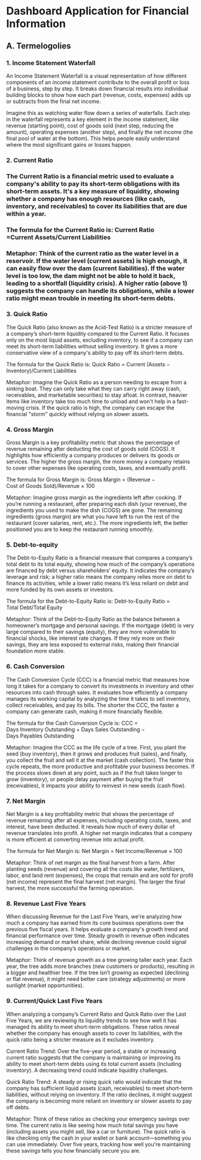 # Dashboard Application for Financial Information

## A. Termelogolies

### 1. Income Statement Waterfall
An Income Statement Waterfall is a visual representation of how different components of an income statement contribute to the overall profit or loss of a business, step by step. It breaks down financial results into individual building blocks to show how each part (revenue, costs, expenses) adds up or subtracts from the final net income.

Imagine this as watching water flow down a series of waterfalls. Each step in the waterfall represents a key element in the income statement, like revenue (starting point), cost of goods sold (next step, reducing the amount), operating expenses (another step), and finally the net income (the final pool of water at the bottom). This helps people easily understand where the most significant gains or losses happen.

### 2. Current Ratio
### The Current Ratio is a financial metric used to evaluate a company's ability to pay its short-term obligations with its short-term assets. It's a key measure of liquidity, showing whether a company has enough resources (like cash, inventory, and receivables) to cover its liabilities that are due within a year.

### The formula for the Current Ratio is: Current Ratio =Current Assets/Current Liabilities


### ​Metaphor: Think of the current ratio as the water level in a reservoir. If the water level (current assets) is high enough, it can easily flow over the dam (current liabilities). If the water level is too low, the dam might not be able to hold it back, leading to a shortfall (liquidity crisis). A higher ratio (above 1) suggests the company can handle its obligations, while a lower ratio might mean trouble in meeting its short-term debts.

### 3. Quick Ratio
The Quick Ratio (also known as the Acid-Test Ratio) is a stricter measure of a company’s short-term liquidity compared to the Current Ratio. It focuses only on the most liquid assets, excluding inventory, to see if a company can meet its short-term liabilities without selling inventory. It gives a more conservative view of a company's ability to pay off its short-term debts.

The formula for the Quick Ratio is: 
Quick Ratio
= Current (Assets − Inventory)/Current Liabilities

 Metaphor: Imagine the Quick Ratio as a person needing to escape from a sinking boat. They can only take what they can carry right away (cash, receivables, and marketable securities) to stay afloat. In contrast, heavier items like inventory take too much time to unload and won't help in a fast-moving crisis. If the quick ratio is high, the company can escape the financial "storm" quickly without relying on slower assets.

 ### 4. Gross Margin
 Gross Margin is a key profitability metric that shows the percentage of revenue remaining after deducting the cost of goods sold (COGS). It highlights how efficiently a company produces or delivers its goods or services. The higher the gross margin, the more money a company retains to cover other expenses like operating costs, taxes, and eventually profit.

The formula for Gross Margin is: 
Gross Margin
= (Revenue − Cost of Goods Sold)/Revenue × 100

Metaphor: Imagine gross margin as the ingredients left after cooking. If you’re running a restaurant, after preparing each dish (your revenue), the ingredients you used to make the dish (COGS) are gone. The remaining ingredients (gross margin) are what you have left to run the rest of the restaurant (cover salaries, rent, etc.). The more ingredients left, the better positioned you are to keep the restaurant running smoothly.

### 5. Debt-to-equity
The Debt-to-Equity Ratio is a financial measure that compares a company’s total debt to its total equity, showing how much of the company’s operations are financed by debt versus shareholders’ equity. It indicates the company’s leverage and risk; a higher ratio means the company relies more on debt to finance its activities, while a lower ratio means it’s less reliant on debt and more funded by its own assets or investors.

The formula for the Debt-to-Equity Ratio is: 
Debt-to-Equity Ratio
= Total Debt/Total Equity

 Metaphor: Think of the Debt-to-Equity Ratio as the balance between a homeowner’s mortgage and personal savings. If the mortgage (debt) is very large compared to their savings (equity), they are more vulnerable to financial shocks, like interest rate changes. If they rely more on their savings, they are less exposed to external risks, making their financial foundation more stable.

 ### 6. Cash Conversion
 The Cash Conversion Cycle (CCC) is a financial metric that measures how long it takes for a company to convert its investments in inventory and other resources into cash through sales. It evaluates how efficiently a company manages its working capital by analyzing the time it takes to sell inventory, collect receivables, and pay its bills. The shorter the CCC, the faster a company can generate cash, making it more financially flexible.

The formula for the Cash Conversion Cycle is: CCC = Days Inventory Outstanding + Days Sales Outstanding − Days Payables Outstanding

Metaphor: Imagine the CCC as the life cycle of a tree. First, you plant the seed (buy inventory), then it grows and produces fruit (sales), and finally, you collect the fruit and sell it at the market (cash collection). The faster this cycle repeats, the more productive and profitable your business becomes. If the process slows down at any point, such as if the fruit takes longer to grow (inventory), or people delay payment after buying the fruit (receivables), it impacts your ability to reinvest in new seeds (cash flow).

### 7. Net Margin
Net Margin is a key profitability metric that shows the percentage of revenue remaining after all expenses, including operating costs, taxes, and interest, have been deducted. It reveals how much of every dollar of revenue translates into profit. A higher net margin indicates that a company is more efficient at converting revenue into actual profit.

The formula for Net Margin is: 
Net Margin
= Net Income/Revenue × 100

Metaphor: Think of net margin as the final harvest from a farm. After planting seeds (revenue) and covering all the costs like water, fertilizers, labor, and land rent (expenses), the crops that remain and are sold for profit (net income) represent the final harvest (net margin). The larger the final harvest, the more successful the farming operation.

### 8. Revenue Last Five Years
When discussing Revenue for the Last Five Years, we're analyzing how much a company has earned from its core business operations over the previous five fiscal years. It helps evaluate a company's growth trend and financial performance over time. Steady growth in revenue often indicates increasing demand or market share, while declining revenue could signal challenges in the company’s operations or market.

Metaphor: Think of revenue growth as a tree growing taller each year. Each year, the tree adds more branches (new customers or products), resulting in a bigger and healthier tree. If the tree isn’t growing as expected (declining or flat revenue), it might need better care (strategy adjustments) or more sunlight (market opportunities).

### 9. Current/Quick Last Five Years
When analyzing a company’s Current Ratio and Quick Ratio over the Last Five Years, we are reviewing its liquidity trends to see how well it has managed its ability to meet short-term obligations. These ratios reveal whether the company has enough assets to cover its liabilities, with the quick ratio being a stricter measure as it excludes inventory.

Current Ratio Trend: Over the five-year period, a stable or increasing current ratio suggests that the company is maintaining or improving its ability to meet short-term debts using its total current assets (including inventory). A decreasing trend could indicate liquidity challenges.

Quick Ratio Trend: A steady or rising quick ratio would indicate that the company has sufficient liquid assets (cash, receivables) to meet short-term liabilities, without relying on inventory. If the ratio declines, it might suggest the company is becoming more reliant on inventory or slower assets to pay off debts.

Metaphor: Think of these ratios as checking your emergency savings over time. The current ratio is like seeing how much total savings you have (including assets you might sell, like a car or furniture). The quick ratio is like checking only the cash in your wallet or bank account—something you can use immediately. Over five years, tracking how well you're maintaining these savings tells you how financially secure you are.
